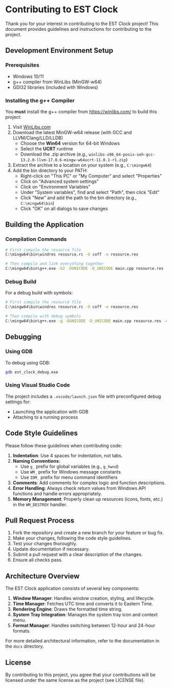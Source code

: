# Contributing to EST Clock

Thank you for your interest in contributing to the EST Clock project! This document provides guidelines and instructions for contributing to the project.

## Development Environment Setup

### Prerequisites
- Windows 10/11
- g++ compiler from WinLibs (MinGW-w64)
- GDI32 libraries (included with Windows)

### Installing the g++ Compiler
You **must** install the g++ compiler from https://winlibs.com/ to build this project:

1. Visit [WinLibs.com](https://winlibs.com/)
2. Download the latest MinGW-w64 release (with GCC and LLVM/Clang/LLD/LLDB)
   - Choose the **Win64** version for 64-bit Windows
   - Select the **UCRT** runtime
   - Download the .zip archive (e.g., `winlibs-x86_64-posix-seh-gcc-13.2.0-llvm-17.0.6-mingw-w64ucrt-11.0.1-r1.zip`)
3. Extract the archive to a location on your system (e.g., `C:\mingw64`)
4. Add the bin directory to your PATH:
   - Right-click on "This PC" or "My Computer" and select "Properties"
   - Click on "Advanced system settings"
   - Click on "Environment Variables"
   - Under "System variables", find and select "Path", then click "Edit"
   - Click "New" and add the path to the bin directory (e.g., `C:\mingw64\bin`)
   - Click "OK" on all dialogs to save changes

## Building the Application

### Compilation Commands

```bash
# First compile the resource file
C:\mingw64\bin\windres resource.rc -O coff -o resource.res

# Then compile and link everything together
C:\mingw64\bin\g++.exe -O2 -DUNICODE -D_UNICODE main.cpp resource.res -o est_clock.exe -lgdi32 -lshell32 -lcomctl32 -mwindows
```

### Debug Build

For a debug build with symbols:

```bash
# First compile the resource file
C:\mingw64\bin\windres resource.rc -O coff -o resource.res

# Then compile with debug symbols
C:\mingw64\bin\g++.exe -g -DUNICODE -D_UNICODE main.cpp resource.res -o est_clock_debug.exe -lgdi32 -lshell32 -lcomctl32
```

## Debugging

### Using GDB

To debug using GDB:

```bash
gdb est_clock_debug.exe
```

### Using Visual Studio Code

The project includes a `.vscode/launch.json` file with preconfigured debug settings for:
- Launching the application with GDB
- Attaching to a running process

## Code Style Guidelines

Please follow these guidelines when contributing code:

1. **Indentation**: Use 4 spaces for indentation, not tabs.
2. **Naming Conventions**:
   - Use `g_` prefix for global variables (e.g., `g_hwnd`)
   - Use `WM_` prefix for Windows message constants
   - Use `IDM_` prefix for menu command identifiers
3. **Comments**: Add comments for complex logic and function descriptions.
4. **Error Handling**: Always check return values from Windows API functions and handle errors appropriately.
5. **Memory Management**: Properly clean up resources (icons, fonts, etc.) in the `WM_DESTROY` handler.

## Pull Request Process

1. Fork the repository and create a new branch for your feature or bug fix.
2. Make your changes, following the code style guidelines.
3. Test your changes thoroughly.
4. Update documentation if necessary.
5. Submit a pull request with a clear description of the changes.
6. Ensure all checks pass.

## Architecture Overview

The EST Clock application consists of several key components:

1. **Window Manager**: Handles window creation, styling, and lifecycle.
2. **Time Manager**: Fetches UTC time and converts it to Eastern Time.
3. **Rendering Engine**: Draws the formatted time string.
4. **System Tray Integration**: Manages the system tray icon and context menu.
5. **Format Manager**: Handles switching between 12-hour and 24-hour formats.

For more detailed architectural information, refer to the documentation in the `docs` directory.

## License

By contributing to this project, you agree that your contributions will be licensed under the same license as the project (see LICENSE file).